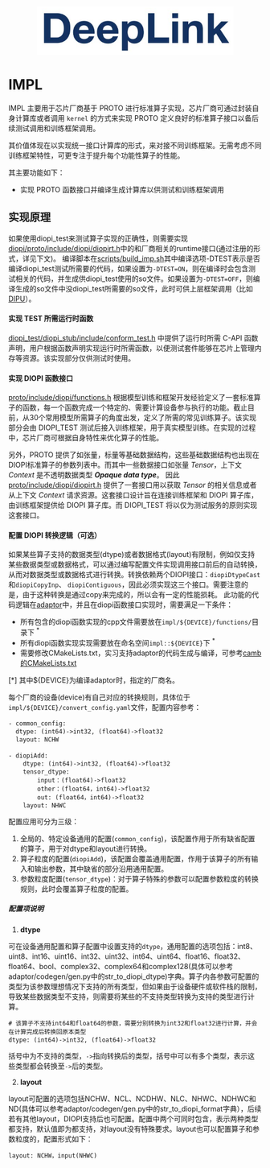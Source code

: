 <div align=center>
<img src="../img/deepLink_logo.png">
</div>


# IMPL

 IMPL 主要用于芯片厂商基于 PROTO 进行标准算子实现，芯片厂商可通过封装自身计算库或者调用 ``kernel`` 的方式来实现 PROTO 定义良好的标准算子接口以备后续测试调用和训练框架调用。

 其价值体现在以实现统一接口计算库的形式，来对接不同训练框架。无需考虑不同训练框架特性，可更专注于提升每个功能性算子的性能。

其主要功能如下：
 * 实现 PROTO 函数接口并编译生成计算库以供测试和训练框架调用


## **实现原理**

如果使用diopi_test来测试算子实现的正确性，则需要实现[diopi/proto/include/diopi/diopirt.h](../proto/include/diopi/diopirt.h)中的和厂商相关的runtime接口(通过注册的形式，详见下文)。
编译脚本在[scripts/build_imp.sh](scripts/build_impl.sh)其中编译选项-DTEST表示是否编译diopi_test测试所需要的代码，如果设置为`-DTEST=ON`，则在编译时会包含测试相关的代码，并生成供diopi_test使用的so文件。如果设置为`-DTEST=OFF`，则编译生成的so文件中没diopi_test所需要的so文件，此时可供上层框架调用（比如[DIPU](https://github.com/DeepLink-org/DIPU)）。
#### 实现 TEST 所需运行时函数

  [diopi_test/diopi_stub/include/conform_test.h](../diopi_test/include/conform_test.h) 中提供了运行时所需 C-API 函数声明，用户根据函数声明实现运行时所需函数，以便测试套件能够在芯片上管理内存等资源。该实现部分仅供测试时使用。

<!-- #### 要求实现并注册的函数列表如下

  ```
  typedef int32_t (*create_stream_func_t)(diopiStreamHandle_t*);
  //其中diopiStreamHandle_t为void*类型别名;
  typedef int32_t (*destroy_stream_func_t)(diopiStreamHandle_t);

  typedef void* (*malloc_func_t)(uint64_t);
  typedef void (*free_func_t)(void*);

  typedef int32_t (*memcpy_h2d_async_func_t)(diopiStreamHandle_t stream, void* dst, const void* src, uint64_t bytes);
  typedef int32_t (*memcpy_d2h_async_func_t)(diopiStreamHandle_t stream, void* dst, const void* src, uint64_t bytes);
  typedef int32_t (*memcpy_d2d_async_func_t)(diopiStreamHandle_t stream, void* dst, const void* src, uint64_t bytes);

  typedef int32_t (*sync_stream_func_t)(diopiStreamHandle_t stream);

  typedef const char* (*get_last_error_string_func_t)();
  ```
#### 实现函数后进行注册

  实现上述 TEST 所需运行时函数后，通过 `diopi_test/csrc/litert.cpp` 提供的注册函数在 `initLibrary` 中进行注册。示例如下:

  ```
  int32_t initLibrary() {
      // others register function...
      diopiRegisterMemcpyD2DAsyncFunc(cuda_memcpy_d2d_async);
      // others register function...
      return diopiSuccess;
  }
  ``` -->

#### 实现 DIOPI 函数接口

  [proto/include/diopi/functions.h](../proto/include/diopi/functions.h) 根据模型训练和框架开发经验定义了一套标准算子的函数，每一个函数完成一个特定的、需要计算设备参与执行的功能。截止目前，从30个常用模型所需算子的角度出发，定义了所需的常见训练算子。该实现部分会由 DIOPI_TEST 测试后接入训练框架，用于真实模型训练。在实现的过程中，芯片厂商可根据自身特性来优化算子的性能。

  另外，PROTO 提供了如张量，标量等基础数据结构，这些基础数据结构也出现在DIOPI标准算子的参数列表中。而其中一些数据接口如张量 *Tensor*，上下文 *Context* 是不透明数据类型 ***Opaque data type***。 因此 [proto/include/diopi/diopirt.h](../proto/include/diopi/diopirt.h) 提供了一套接口用以获取 *Tensor* 的相关信息或者从上下文 *Context* 请求资源。这套接口设计旨在连接训练框架和 DIOPI 算子库， 由训练框架提供给 DIOPI 算子库。而 DIOPI_TEST 将以仅为测试服务的原则实现这套接口。

#### 配置 DIOPI 转换逻辑（可选）


  如果某些算子支持的数据类型(dtype)或者数据格式(layout)有限制，例如仅支持某些数据类型或数据格式，可以通过编写配置文件实现调用接口前后的自动转换，从而对数据类型或数据格式进行转换。转换依赖两个DIOPI接口：`diopiDtypeCast`和`diopiCopyInp`、 `diopiContiguous`，因此必须实现这三个接口。需要注意的是，由于这种转换是通过copy来完成的，所以会有一定的性能损耗。
  此功能的代码逻辑在[adaptor](../adaptor)中，并且在diopi函数接口实现时，需要满足一下条件：

  * 所有包含的diopi函数实现的cpp文件需要放在`impl/${DEVICE}/functions/`目录下 <sup>*</sup>
  * 所有diopi函数实现实现需要放在命名空间`impl::${DEVICE}`下 <sup>*</sup>
  * 需要修改CMakeLists.txt，实习支持adaptor的代码生成与编译，可参考[camb的CMakeLists.txt](camb/CMakeLists.txt)

  [*] 其中${DEVICE}为编译adaptor时，指定的厂商名。

  
  每个厂商的设备(device)有自己对应的转换规则，具体位于`impl/${DEVICE}/convert_config.yaml`文件，配置内容参考：

  ```
  - common_config:
    dtype: (int64)->int32, (float64)->float32
    layout: NCHW

  - diopiAdd:
      dtype: (int64)->int32, (float64)->float32
      tensor_dtype:
          input：(float64)->float32
          other：(float64，int64)->float32
          out: (float64，int64)->float32
      layout: NHWC
  ```

  配置应用可分为三级：
  1. 全局的、特定设备通用的配置(`common_config`)，该配置作用于所有缺省配置的算子，用于对dtype和layout进行转换。
  2. 算子粒度的配置(`diopiAdd`)，该配置会覆盖通用配置，作用于该算子的所有输入和输出参数，其中缺省的部分沿用通用配置。
  3. 参数粒度配置(`tensor_dtype`)：对于算子特殊的参数可以配置参数粒度的转换规则，此时会覆盖算子粒度的配置。

  ##### **配置项说明**

  1. **dtype**

  可在设备通用配置和算子配置中设置支持的`dtype`，通用配置的选项包括：int8、uint8、int16、uint16、int32、uint32、int64、uint64、float16、float32、float64、bool、complex32、complex64和complex128(具体可以参考adaptor/codegen/gen.py中的str_to_diopi_dtype)字典。算子内各参数可配置的类型为该参数理想情况下支持的所有类型，但如果由于设备硬件或软件栈的限制，导致某些数据类型不支持，则需要将某些的不支持类型转换为支持的类型进行计算。
  ```
  # 该算子不支持int64和float64的参数，需要分别转换为int32和float32进行计算，并会在计算完成后转换回原本类型
  dtype: (int64)->int32, (float64)->float32
  ```
  括号中为不支持的类型，`->`指向转换后的类型，括号中可以有多个类型，表示这些类型都会转换至`->`后的类型。

  2. **layout**

  layout可配置的选项包括NCHW、NCL、NCDHW、NLC、NHWC、NDHWC和ND(具体可以参考adaptor/codegen/gen.py中的str_to_diopi_format字典），后续若有其他layout，DIOPI支持后也可配置。配置中两个可同时包含，表示两种类型都支持，默认值即为都支持，对layout没有特殊要求。layout也可以配置算子和参数粒度的，配置形式如下：
  ```
  layout: NCHW，input(NHWC)
  ```